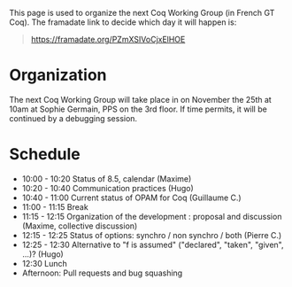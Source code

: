 
This page is used to organize the next Coq Working Group (in French GT Coq). The framadate link to decide which day it will happen is:

> <https://framadate.org/PZmXSIVoCjxElHOE>

Organization
============

The next Coq Working Group will take place in on November the 25th at 10am at Sophie Germain, PPS on the 3rd floor. If time permits, it will be continued by a debugging session.

Schedule
========

-   10:00 - 10:20 Status of 8.5, calendar (Maxime)
-   10:20 - 10:40 Communication practices (Hugo)
-   10:40 - 11:00 Current status of OPAM for Coq (Guillaume C.)
-   11:00 - 11:15 Break
-   11:15 - 12:15 Organization of the development : proposal and discussion (Maxime, collective discussion)
-   12:15 - 12:25 Status of options: synchro / non synchro / both (Pierre C.)
-   12:25 - 12:30 Alternative to "f is assumed" ("declared", "taken", "given", ...)? (Hugo)
-   12:30 Lunch
-   Afternoon: Pull requests and bug squashing

